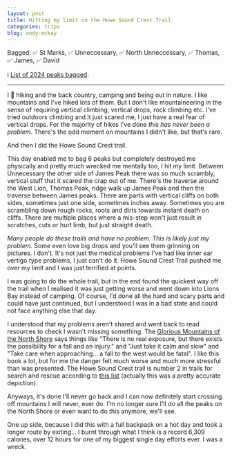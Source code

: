 ```yaml
---
layout: post
title: Hitting my limit on the Howe Sound Crest Trail
categories: trips
blog: andy-mckay
---
```


Bagged: ✅ St Marks, ✅ Unneccessary, ✅ North Unneccessary, ✅ Thomas, ✅ James, ✅ David
<p>ℹ️ <a href="/files/peaks-bagged.html">List of 2024 peaks bagged</a>.</p>

<hr class="florished">

I 💚 hiking and the back country, camping and being out in nature. I like mountains and I've hiked lots of them. But I don't like mountaineering in the sense of requiring vertical climbing, vertical drops, rock climbing etc. I've tried outdoors climbing and it just scared me, I just have a real fear of vertical drops. For the majority of hikes I've done *this has never been a problem*. There's the odd moment on mountains I didn't like, but that's rare.

And then I did the Howe Sound Crest trail.

<div class="strava-embed-placeholder" data-embed-type="activity" data-embed-id="11890867390" data-style="standard"></div><script src="https://strava-embeds.com/embed.js"></script>

This day enabled me to bag 6 peaks but completely destroyed me physically and pretty much wrecked me mentally too, I hit my limit. Between Unnecessary the other side of James Peak there was so much scrambly, vertical stuff that it scared the crap out of me. There's the traverse around the West Lion, Thomas Peak, ridge walk up James Peak and then the traverse between James peaks. There are parts with vertical cliffs on both sides, sometimes just one side, sometimes inches away. Sometimes you are scrambling down rough rocks, roots and dirts towards instant death on cliffs. There are multiple places where a mis-step won't just result in scratches, cuts or hurt limb, but just straight death.

*Many people do these trails and have no problem. This is likely just my problem.* Some even love big drops and you'll see them grinning on pictures. I don't. It's not just the medical problems I've had like inner ear vertigo type problems, I just can't do it. Howe Sound Crest Trail pushed me over my limit and I was just terrified at points.

I was going to do the whole trail, but in the end found the quickest way off the trail when I realised it was just getting worse and went down into Lions Bay instead of camping. Of course, I'd done all the hard and scary parts and could have just continued, but I understood I was in a bad state and could not face anything else that day.

I understood that my problems aren't shared and went back to read resources to check I wasn't missing something. The <a href="https://www.amazon.ca/Glorious-Mountains-Vancouvers-North-Shore/dp/1771602414">Glorious Mountains of the North Shore</a> says things like "There is no real exposure, but there exists the possibility for a fall and an injury." and "Just take it calm and slow" and "Take care when approaching... a fall to the west would be fatal". I like this book a lot, but for me the danger felt much worse and much more stressful than was presented. The Howe Sound Crest trail is number 2 in trails for search and rescue according to <a href="https://bc.ctvnews.ca/these-10-b-c-trails-had-the-most-search-and-rescue-calls-last-year-1.6405200">this list</a> (actually this was a pretty accurate depiction).

Anyways, it's done I'll never go back and I can now definitely start crossing off mountains I will never, ever do. I'm no longer sure I'll do all the peaks on the North Shore or even want to do this anymore, we'll see.

One up side, because I did this with a full backpack on a hot day and took a longer route by exiting... I burnt through what I think is a record 6,309 calories, over 12 hours for one of my biggest single day efforts ever. I was a wreck.